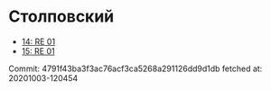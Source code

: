 # Столповский
- [14: RE 01](14.md)
- [15: RE 01](15.md)

Commit: 4791f43ba3f3ac76acf3ca5268a291126dd9d1db
 fetched at: 20201003-120454
